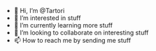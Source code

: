 - 👋 Hi, I’m @Tartori
- 👀 I’m interested in stuff
- 🌱 I’m currently learning more stuff
- 💞️ I’m looking to collaborate on interesting stuff
- 📫 How to reach me by sending me stuff

<!---
Tartori/Tartori is a ✨ special ✨ repository because its `README.md` (this file) appears on your GitHub profile.
You can click the Preview link to take a look at your changes.
--->
